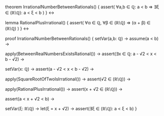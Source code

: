theorem IrrationalNumberBetweenRationals() {
  assert(
    ∀a,b ∈ ℚ: a < b ⇒ ∃ξ ∈ (ℝ\ℚ): a < ξ < b
  )
} ↔

lemma RationalPlusIrrational() {
  assert(
    ∀α ∈ ℚ, ∀β ∈ (ℝ\ℚ) ⇒ (α + β) ∈ (ℝ\ℚ)
  )
} ↔

proof IrrationalNumberBetweenRationals() {
  setVar(a,b: ℚ) →
  assume(a < b) →
  
  apply(BetweenRealNumbersExistsRational()) →
  assert(∃x ∈ ℚ: a - √2 < x < b - √2) →
  
  setVar(x: ℚ) →
  assert(a - √2 < x < b - √2) →
  
  apply(SquareRootOfTwoIsIrrational()) →
  assert(√2 ∈ (ℝ\ℚ)) →
  
  apply(RationalPlusIrrational()) →
  assert(x + √2 ∈ (ℝ\ℚ)) →
  
  assert(a < x + √2 < b) →
  
  setVar(ξ: ℝ\ℚ) →
  let(ξ = x + √2) →
  assert(∃ξ ∈ (ℝ\ℚ): a < ξ < b)
}